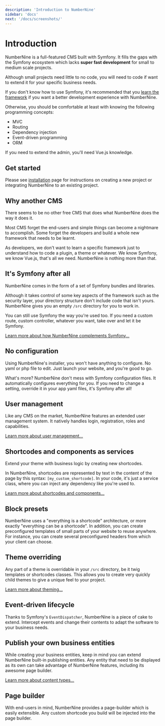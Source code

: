 ```yaml
---
description: 'Introduction to NumberNine'
sidebar: 'docs'
next: '/docs/screenshots/'
---
```


# Introduction

NumberNine is a full-featured CMS built with Symfony.
It fills the gaps with the Symfony ecosystem which lacks **super fast development** for small to medium scale projects.

Although small projects need little to no code, you will need to code if want to extend it for your specific business needs.

If you don't know how to use Symfony, it's recommended that you [learn the framework](https://symfony.com/doc/current/index.html) if you want a better
development experience with NumberNine.

Otherwise, you should be comfortable at least with knowing the following programming concepts:
* MVC
* Routing
* Dependency injection
* Event-driven programming
* ORM

If you need to extend the admin, you'll need Vue.js knowledge.

## Get started

Please see [installation](/docs/installation) page for instructions on creating a new project or integrating NumberNine to an existing project.

## Why another CMS

There seems to be no other free CMS that does what NumberNine does the way it does it.

Most CMS forget the end-users and simple things can become a nightmare to accomplish.
Some forget the developers and build a whole new framework that needs to be learnt.

As developers, we don't want to learn a specific framework just to understand how to code a plugin, a theme or whatever.
We know Symfony, we know Vue.js, that's all we need. NumberNine is nothing more than that.

## It's Symfony after all

NumberNine comes in the form of a set of Symfony bundles and libraries.

Although it takes control of some key aspects of the framework such as the security layer, your directory structure
don't include code that isn't yours. NumberNine gives you an empty `/src` directory for you to work in. 

You can still use Symfony the way you're used too. If you need a custom route, custom controller, whatever you want,
take over and let it be Symfony.

[Learn more about how NumberNine complements Symfony...](/docs/architecture/symfony/)

## No configuration

Using NumberNine's installer, you won't have anything to configure.
No yaml or php file to edit. Just launch your website, and you're good to go.

What's more? NumberNine don't mess with Symfony configuration files.
It automatically configures everything for you. If you need to change a setting, override it
in your app yaml files, it's Symfony after all!

## User management

Like any CMS on the market, NumberNine features an extended user management system.
It natively handles login, registration, roles and capabilities.

[Learn more about user management...](/docs/architecture/user-management/)

## Shortcodes and components as services

Extend your theme with business logic by creating new shortcodes.

In NumberNine, shortcodes are represented by text in the content of the page by this syntax:
`[my_custom_shortcode]`.
In your code, it's just a service class, where you can inject any dependency like you're used to.

[Learn more about shortcodes and components...](/docs/architecture/theming/#components)

## Block presets

NumberNine uses a "everything is a shortcode" architecture, or more exactly "everything can be a shortcode".
In addition, you can create preconfigured templates of small parts of your website to reuse anywhere.
For instance, you can create several preconfigured headers from which your client can choose. 

## Theme overriding

Any part of a theme is overridable in your `/src` directory, be it twig templates or shortcodes classes.
This allows you to create very quickly child themes to give a unique feel to your project.

[Learn more about theming...](/docs/architecture/theming/)

## Event-driven lifecycle

Thanks to Symfony's `EventDispatcher`, NumberNine is a piece of cake to extend. Intercept events and change
their contents to adapt the software to your business needs.

## Publish your own business entities

While creating your business entities, keep in mind you can extend NumberNine built-in publishing entities.
Any entity that need to be displayed as its own can take advantage of NumberNine features, including
its awesome page builder.

[Learn more about content types...](/docs/architecture/content-types/)

## Page builder

With end-users in mind, NumberNine provides a page-builder which is easily extensible.
Any custom shortcode you build will be injected into the page builder.
